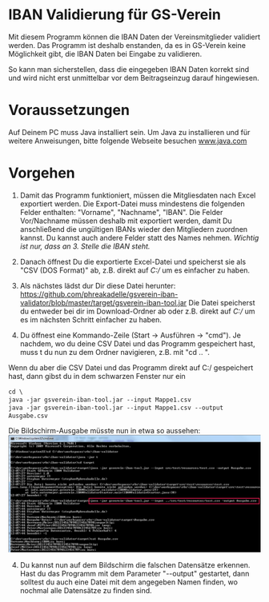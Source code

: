 # IBAN Validierung für GS-Verein
Mit diesem Programm können die IBAN Daten der Vereinsmitglieder validiert werden. Das Programm ist deshalb enstanden, da es in GS-Verein keine Möglichkeit gibt, die IBAN Daten bei Eingabe zu validieren.

So kann man sicherstellen, dass die eingegeben IBAN Daten korrekt sind und wird nicht erst unmittelbar vor dem Beitragseinzug darauf hingewiesen.

# Voraussetzungen
Auf Deinem PC muss Java installiert sein. Um Java zu installieren und für weitere Anweisungen, bitte folgende Webseite besuchen
www.java.com

# Vorgehen
1. Damit das Programm funktioniert, müssen die Mitgliesdaten nach Excel exportiert werden. Die Export-Datei muss mindestens die folgenden Felder enthalten: "Vorname", "Nachname", "IBAN". Die Felder Vor/Nachname müssen deshalb mit exportiert werden, damit Du anschließend die ungültigen IBANs wieder den Mitgliedern zuordnen kannst. Du kannst auch andere Felder statt des Names nehmen. 
*Wichtig ist nur, dass an 3. Stelle die IBAN steht.*
2. Danach öffnest Du die exportierte Excel-Datei und speicherst sie als "CSV (DOS Format)" ab, z.B. direkt auf _C:/_ um es einfacher zu haben.
3. Als nächstes lädst dur Dir diese Datei herunter: https://github.com/phreakadelle/gsverein-iban-validator/blob/master/target/gsverein-iban-tool.jar
Die Datei speicherst du entweder bei dir im Download-Ordner ab oder z.B. direkt auf _C:/_ um es im nächsten Schritt einfacher zu haben.

3. Du öffnest eine Kommando-Zeile (Start -> Ausführen -> "cmd"). Je nachdem, wo du deine CSV Datei und das Programm gespeichert hast, muss t du nun zu dem Ordner navigieren, z.B. mit "cd .. ". 

Wenn du aber die CSV Datei und das Programm direkt auf C:/ gespeichert hast, dann gibst du in dem schwarzen Fenster nur ein
```
cd \
java -jar gsverein-iban-tool.jar --input Mappe1.csv
java -jar gsverein-iban-tool.jar --input Mappe1.csv --output Ausgabe.csv
```

Die Bildschirm-Ausgabe müsste nun in etwa so aussehen:
![Alt text](/src/site/resources/2016-11-18_120801.jpg?raw=true "Beispielausgabe")


4. Du kannst nun auf dem Bildschirm die falschen Datensätze erkennen. Hast du das Programm mit dem Parameter "--output" gestartet, dann solltest du auch eine Datei mit dem angegeben Namen finden, wo nochmal alle Datensätze zu finden sind.
